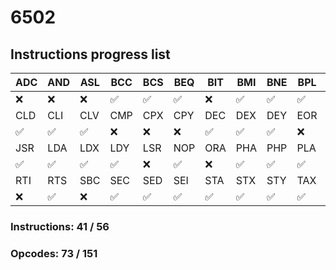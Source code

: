 # 6502

## Instructions progress list
| ADC | AND | ASL | BCC | BCS | BEQ | BIT | BMI | BNE | BPL | BRK | BVC | BVS | CLC |
|-----|-----|-----|-----|-----|-----|-----|-----|-----|-----|-----|-----|-----|-----|
| ❌   | ❌   | ❌   | ✅   | ✅   | ✅   | ❌   | ✅   | ✅   | ✅   | ❌   | ✅   | ✅   | ✅   |
| CLD | CLI | CLV | CMP | CPX | CPY | DEC | DEX | DEY | EOR | INC | INX | INY | JMP |
| ✅   | ✅   | ✅   | ❌   | ❌   | ❌   | ✅   | ✅   | ✅   | ❌   | ✅   | ✅   | ✅   | ✅   |
| JSR | LDA | LDX | LDY | LSR | NOP | ORA | PHA | PHP | PLA | PLP | ROL | ROR | TYA |
| ✅   | ✅   | ✅   | ✅   | ❌   | ✅   | ❌   | ✅   | ✅   | ✅   | ✅   | ❌   | ❌   | ✅   |
| RTI | RTS | SBC | SEC | SED | SEI | STA | STX | STY | TAX | TAY | TSX | TXA | TXS |
| ❌   | ✅   | ❌   | ✅   | ✅   | ✅   | ✅   | ✅   | ✅   | ✅   | ✅   | ✅   | ✅   | ✅   |

### Instructions:  41 / 56
### Opcodes:       73 / 151